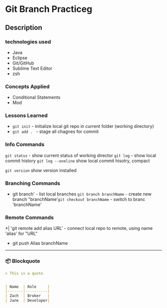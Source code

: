 # Git Branch Practiceg

## Description


### technologies used
 - Java
 - Eclipse
 - Git/GitHub
 - Sublime Text Editor
 - zsh

 ### Concepts Applied

  - Conditional Statements
  - Mod

 ### Lessons Learned

* `git init` - initialize local git repo in current folder (working directory)
* `git add . ` - stage all chagnes for commit

### Info Commands
`git status` - show current status of working director
`git log` - show local commit history
`git log --oneline` show local commit hisotry, compact

`git version` show version installed

### Branching Commands
* git branch' - list local branches
`git branch branchName` - create new branch "branchName'`git checkout branchName` - switch to branc 'branchName'

### Remote Commands
*| 'git remote add alias URL' - connect local repo to remote,
using name 'alias' for "URL"

* git push Alias branchName




---

### 📦 **Blockquote**
```md
> This is a quote


| Name  | Role     |
|-------|----------|
| Zach  | Broker   |
| Jane  | Developer|
